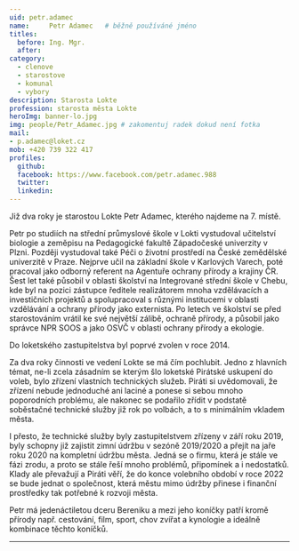 ```yaml
---
uid: petr.adamec
name:     Petr Adamec  	# běžně používáné jméno
titles:
  before: Ing. Mgr.
  after:
category:
  - clenove
  - starostove
  - komunal
  - vybory
description: Starosta Lokte
profession: starosta města Lokte
heroImg: banner-lo.jpg
img: people/Petr_Adamec.jpg # zakomentuj radek dokud není fotka
mail:
- p.adamec@loket.cz
mob: +420 739 322 417
profiles:
  github:
  facebook: https://www.facebook.com/petr.adamec.988
  twitter:
  linkedin:
---
```


Již dva roky je starostou Lokte Petr Adamec, kterého najdeme na 7. místě.  
  
Petr po studiích na střední průmyslové škole v Lokti vystudoval učitelství biologie a zeměpisu na Pedagogické fakultě Západočeské univerzity v Plzni. Později vystudoval také Péči o životní prostředí na České zemědělské univerzitě v Praze. Nejprve učil na základní škole v Karlových Varech, poté pracoval jako odborný referent na Agentuře ochrany přírody a krajiny ČR. Šest let také působil v oblasti školství na Integrované střední škole v Chebu, kde byl na pozici zástupce ředitele realizátorem mnoha vzdělávacích a investičních projektů a spolupracoval s různými institucemi v oblasti vzdělávání a ochrany přírody jako externista. Po letech ve školství se před starostováním vrátil ke své největší zálibě, ochraně přírody, a působil jako správce NPR SOOS a jako OSVČ v oblasti ochrany přírody a ekologie.  
  
Do loketského zastupitelstva byl poprvé zvolen v roce 2014.  
  
Za dva roky činnosti ve vedení Lokte se má čím pochlubit. Jedno z hlavních témat, ne-li zcela zásadním se kterým šlo loketské Pirátské uskupení do voleb, bylo zřízení vlastních technických služeb. Piráti si uvědomovali, že zřízení nebude jednoduché ani laciné a ponese si sebou mnoho poporodních problému, ale nakonec se podařilo zřídit v podstatě soběstačné technické služby již rok po volbách, a to s minimálním vkladem města.  
  
I přesto, že technické služby byly zastupitelstvem zřízeny v září roku 2019, byly schopny již zajistit zimní údržbu v sezóně 2019/2020 a přejít na jaře roku 2020 na kompletní údržbu města. Jedná se o firmu, která je stále ve fázi zrodu, a proto se stále řeší mnoho problémů, připomínek a i nedostatků. Klady ale převažují a Piráti věří, že do konce volebního období v roce 2022 se bude jednat o společnost, která městu mimo údržby přinese i finanční prostředky tak potřebné k rozvoji města.  
  
Petr má jedenáctiletou dceru Bereniku a mezi jeho koníčky patří kromě přírody např. cestování, film, sport, chov zvířat a kynologie a ideálně kombinace těchto koníčků.

---

